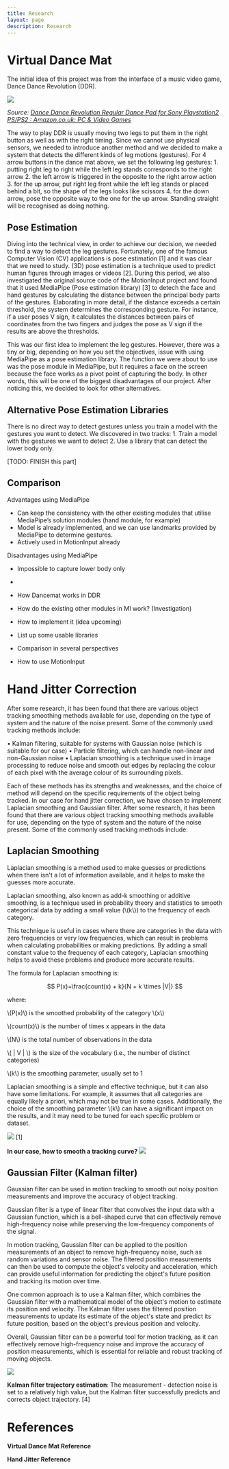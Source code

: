 ```yaml
---
title: Research
layout: page
description: Research
---
```


# Virtual Dance Mat

The initial idea of this project was from the interface of a music video game, Dance Dance Revolution (DDR).

![](https://m.media-amazon.com/images/W/IMAGERENDERING_521856-T2/images/I/51HNfrS+c8L._AC_.jpg)

*Source: [Dance Dance Revolution Regular Dance Pad for Sony Playstation2 PS/PS2 : Amazon.co.uk: PC & Video Games](https://www.amazon.co.uk/Dance-Revolution-Regular-Sony-Playstation2/dp/B000GF7KAW)*

The way to play DDR is usually moving two legs to put them in the right button as well as with the right timing. Since we cannot use physical sensors, we needed to introduce another method and we decided to make a system that detects the different kinds of leg motions (gestures). For 4 arrow buttons in the dance mat above, we set the following leg gestures: 1. putting right leg to right while the left leg stands corresponds to the right arrow 2. the left arrow is triggered in the opposite to the right arrow action 3. for the up arrow, put right leg front while the left leg stands or placed behind a bit, so the shape of the legs looks like scissors 4. for the down arrow, pose the opposite way to the one for the up arrow. Standing straight will be recognised as doing nothing.

## Pose Estimation

Diving into the technical view, in order to achieve our decision, we needed to find a way to detect the leg gestures. Fortunately, one of the famous Computer Vision (CV) applications is pose estimation [1] and it was clear that we need to study. (3D) pose estimation is a technique used to predict human figures through images or videos [2]. During this period, we also investigated the original source code of the MotionInput project and found that it used MediaPipe (Pose estimation library) [3] to detech the face and hand gestures by calculating the distance between the principal body parts of the gestures. Elaborating in more detail, if the distance exceeds a certain threshold, the system determines the corresponding gesture. For instance, if a user poses V sign, it calculates the distances between pairs of coordinates from the two fingers and judges the pose as V sign if the results are above the thresholds.

This was our first idea to implement the leg gestures. However, there was a tiny or big, depending on how you set the objectives, issue with using MediaPipe as a pose estimation library. The function we were about to use was the pose module in MediaPipe, but it requires a face on the screen because the face works as a pivot point of capturing the body. In other words, this will be one of the biggest disadvantages of our project. After noticing this, we decided to look for other alternatives.

## Alternative Pose Estimation Libraries

There is no direct way to detect gestures unless you train a model with the gestures you want to detect. We discovered in two tracks: 1. Train a model with the gestures we want to detect 2. Use a library that can detect the lower body only.

[TODO: FINISH this part]

## Comparison

Advantages using MediaPipe
*	Can keep the consistency with the other existing modules that utilise MediaPipe’s solution modules (hand module, for example)
*	Model is already implemented, and we can use landmarks provided by MediaPipe to determine gestures.
*	Actively used in MotionInput already

Disadvantages using MediaPipe
*	Impossible to capture lower body only
*	

*	How Dancemat works in DDR
*	How do the existing other modules in MI work? (Investigation)
*	How to implement it (idea upcoming)
*	List up some usable libraries
  *	Comparison in several perspectives
*	How to use MotionInput

# Hand Jitter Correction
After some research, it has been found that there are various object tracking smoothing methods available for use, depending on the type of system and the nature of the noise present. Some of the commonly used tracking methods include:

• Kalman filtering, suitable for systems with Gaussian noise (which is suitable for our case)
• Particle filtering, which can handle non-linear and non-Gaussian noise
• Laplacian smoothing is a technique used in image processing to reduce noise and smooth out edges by replacing the colour of each pixel with the average colour of its surrounding pixels.

Each of these methods has its strengths and weaknesses, and the choice of method will depend on the specific requirements of the object being tracked. In our case for hand jitter correction, we have chosen to implement Laplacian smoothing and Gaussian filter.
After some research, it has been found that there are various object tracking smoothing methods available for use, depending on the type of system and the nature of the noise present. Some of the commonly used tracking methods include:

## Laplacian Smoothing

Laplacian smoothing is a method used to make guesses or predictions when there isn't a lot of information available, and it helps to make the guesses more accurate.

Laplacian smoothing, also known as add-k smoothing or additive smoothing, is a technique used in probability theory and statistics to smooth categorical data by adding a small value (\\(k\\)) to the frequency of each category.

This technique is useful in cases where there are categories in the data with zero frequencies or very low frequencies, which can result in problems when calculating probabilities or making predictions. By adding a small constant value to the frequency of each category, Laplacian smoothing helps to avoid these problems and produce more accurate results.

The formula for Laplacian smoothing is:

$$ P(x)=\frac{count(x) + k}{N + k \times |V|} $$

where:

\\(P(x)\\) is the smoothed probability of the category \\(x\\)

\\(count(x)\\) is the number of times x appears in the data

\\(N\\) is the total number of observations in the data

\\( \| V \| \\) is the size of the vocabulary (i.e., the number of distinct categories)

\\(k\\) is the smoothing parameter, usually set to 1

Laplacian smoothing is a simple and effective technique, but it can also have some limitations. For example, it assumes that all categories are equally likely a priori, which may not be true in some cases. Additionally, the choice of the smoothing parameter \\(k\\) can have a significant impact on the results, and it may need to be tuned for each specific problem or dataset.

![](../images/research_2_1.png)
[1]

**In our case, how to smooth a tracking curve?**
![](../images/research_2_2.png)

## Gaussian Filter (Kalman filter)

Gaussian filter can be used in motion tracking to smooth out noisy position measurements and improve the accuracy of object tracking.

Gaussian filter is a type of linear filter that convolves the input data with a Gaussian function, which is a bell-shaped curve that can effectively remove high-frequency noise while preserving the low-frequency components of the signal.

In motion tracking, Gaussian filter can be applied to the position measurements of an object to remove high-frequency noise, such as random variations and sensor noise. The filtered position measurements can then be used to compute the object's velocity and acceleration, which can provide useful information for predicting the object's future position and tracking its motion over time.

One common approach is to use a Kalman filter, which combines the Gaussian filter with a mathematical model of the object's motion to estimate its position and velocity. The Kalman filter uses the filtered position measurements to update its estimate of the object's state and predict its future position, based on the object's previous position and velocity.

Overall, Gaussian filter can be a powerful tool for motion tracking, as it can effectively remove high-frequency noise and improve the accuracy of position measurements, which is essential for reliable and robust tracking of moving objects.

![](../images/research_2_3.png)

**Kalman filter trajectory estimation**: The measurement - detection noise is set to a relatively high value, but the Kalman filter successfully predicts and corrects object trajectory. [4]

# References

**Virtual Dance Mat Reference**

**Hand Jitter Reference**
